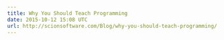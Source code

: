 ```yaml
---
title: Why You Should Teach Programming
date: 2015-10-12 15:08 UTC
url: http://scionsoftware.com/Blog/why-you-should-teach-programming/
---
```



